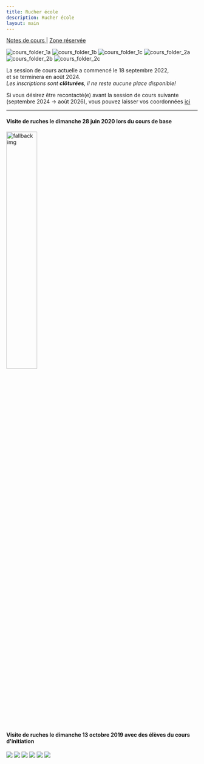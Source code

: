 ```yaml
---
title: Rucher école
description: Rucher école
layout: main
---
```

  
<p class="drt">
 <a href="https://beequeen.be/rucher.ecole/eleves/2022-2024/"> Notes de cours </a> |  
 <a href="https://beequeen.be/rucher.ecole/org/db/"> Zone réservée </a>
</p>  

<div class="info">
</div>
<div class="folder">
<picture>
  <source type="image/avif" srcset="/static/img//BEE-2022-Slides-V2-0.avif">
  <img alt="cours_folder_1a" src="/static/img/BEE-2022-Slides-V2-0.jpg">
</picture>
<picture>
  <source type="image/avif" srcset="/static/img//BEE-2022-Slides-V2-1.avif">
  <img alt="cours_folder_1b" src="/static/img/BEE-2022-Slides-V2-1.jpg">
</picture>
<picture>
  <source type="image/avif" srcset="/static/img//BEE-2022-Slides-V2-5.avif">
  <img alt="cours_folder_1c" src="/static/img/BEE-2022-Slides-V2-5.jpg">
</picture>
<picture>
  <source type="image/avif" srcset="/static/img//BEE-2022-Slides-V2-2.avif">
  <img alt="cours_folder_2a" src="/static/img/BEE-2022-Slides-V2-2.jpg">
</picture>
<picture>
  <source type="image/avif" srcset="/static/img//BEE-2022-Slides-V2-3.avif">
  <img alt="cours_folder_2b" src="/static/img/BEE-2022-Slides-V2-3.jpg">
</picture>
<picture>
  <source type="image/avif" srcset="/static/img//BEE-2022-Slides-V2-4.avif">
  <img alt="cours_folder_2c" src="/static/img/BEE-2022-Slides-V2-4.jpg">
</picture>

La session de cours actuelle a commencé le 18 septembre 2022,  
et se terminera en août 2024.  
*Les inscriptions sont **clôturées**, il ne reste aucune place disponible!*  

Si vous désirez être recontacté(e) avant la session de cours suivante (septembre 2024 -> août 2026),
vous pouvez laisser vos coordonnées <a href="https://www.beequeen.be/cours/candidats">ici</a>
<br>
<hr>
<div>  
<h4>Visite de ruches le dimanche 28 juin 2020 lors du cours de base</h4>
</div>
<picture>
  <source type="image/avif" srcset="/static/img/image0.avif">
  <img alt="fallback img" src="/static/img/image0.jpg" width="40%">
</picture>

<div>  
<h4>Visite de ruches le dimanche 13 octobre 2019 avec des élèves du cours d'initiation</h4>
<img src="/static/img/10.jpg">  
<img src="/static/img/23.jpg">
<img src="/static/img/22.jpg"> 
<img src="/static/img/31.jpg"> 
<img src="/static/img/14.jpg"> 
<img src="/static/img/19.jpg"> 
</div>
</div>

